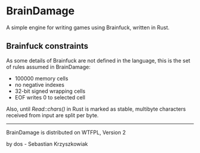 # BrainDamage
A simple engine for writing games using Brainfuck, written in Rust.

## Brainfuck constraints
As some details of Brainfuck are not defined in the language, this is the set of rules assumed in BrainDamage:
* 100000 memory cells
* no negative indexes
* 32-bit signed wrapping cells
* EOF writes 0 to selected cell

Also, until *Read::chars()* in Rust is marked as stable, multibyte characters received from input are split per byte.

---
BrainDamage is distributed on WTFPL, Version 2

by dos - Sebastian Krzyszkowiak
